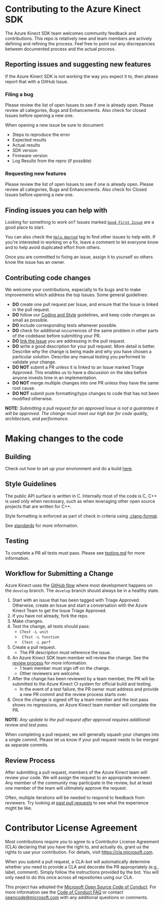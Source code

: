 # Contributing to the Azure Kinect SDK

The Azure Kinect SDK team welcomes community feedback and contributions. This repo
is relatively new and team members are actively defining and refining the process. Feel free to point out any 
discrepancies between documented process and the actual process.

## Reporting issues and suggesting new features

If the Azure Kinect SDK is not working the way you expect it to, then please report that with a GitHub Issue.

### Filing a bug

Please review the list of open Issues to see if one is already open. Please review all categories, Bugs and 
Enhancements. Also check for closed Issues before opening a new one.

When opening a new issue be sure to document:

* Steps to reproduce the error
* Expected results
* Actual results
* SDK version
* Firmware version
* Log Results from the repro (if possible)

### Requesting new features

Please review the list of open Issues to see if one is already open. Please review all categories, Bugs and 
Enhancements. Also check for Closed Issues before opening a new one.

## Finding issues you can help with

Looking for something to work on? Issues marked [``Good First Issue``](https://github.com/Microsoft/Azure-Kinect-Sensor-SDK/labels/good%20first%20issue) 
are a good place to start.

You can also check the [``Help Wanted``](https://github.com/Microsoft/Azure-Kinect-Sensor-SDK/labels/help%20wanted) tag to 
find other issues to help with. If you're interested in working on a fix, leave a comment to let everyone know and to help 
avoid duplicated effort from others.

Once you are committed to fixing an issue, assign it to yourself so others know the issue has an owner.

## Contributing code changes

We welcome your contributions, especially to fix bugs and to make improvements which address the top Issues. Some general 
guidelines:

* **DO** create one pull request per Issue, and ensure that the Issue is linked in the pull request.
* **DO** follow our [Coding and Style](#Style-Guidelines) guidelines, and keep code changes as small as possible.
* **DO** include corresponding tests whenever possible.
* **DO** check for additional occurrences of the same problem in other parts of the codebase before submitting your PR.
* **DO** [link the Issue](https://github.com/blog/957-introducing-issue-mentions) you are addressing in the pull request.
* **DO** write a good description for your pull request. More detail is better. Describe why the change is being made and 
why you have chosen a particular solution. Describe any manual testing you performed to validate your change.
* **DO NOT** submit a PR unless it is linked to an Issue marked Triage Approved. This enables us to have a discussion on 
the idea before anyone invests time in an implementation.
* **DO NOT** merge multiple changes into one PR unless they have the same root cause.
* **DO NOT** submit pure formatting/typo changes to code that has not been modified otherwise.

**NOTE:** *Submitting a pull request for an approved Issue is not a guarantee it will be approved. The change must meet 
our high bar for code quality, architecture, and performance.*

# Making changes to the code

## Building
Check out how to set up your environment and do a build [here](docs/building.md).

## Style Guidelines
The public API surface is written in C. Internally most of the code is C, C++ is used only when necessary, such as when 
leveraging other open source projects that are written for C++.

Style formatting is enforced as part of check in criteria using [.clang-format](.clang-format).

See [standards](docs/standards.md) for more information.

## Testing
To complete a PR all tests must pass. Please see [testing.md](docs/testing.md) for more information.

## Workflow for Submitting a Change

Azure Kinect uses the [GitHub flow](https://guides.github.com/introduction/flow/) where most
development happens on the `develop` branch. The `develop` branch should always be in a
healthy state.

1) Start with an issue that has been tagged with Triage Approved. Otherwise, create an Issue and
start a conversation with the Azure Kinect Team to get the Issue Triage Approved.
1) If you have not already, fork the repo.
1) Make changes.
1) Test the change, all tests should pass:
   * ``` CTest -L unit ```
   * ``` CTest -L function```
   * ``` CTest -L perf```
1) Create a pull request.
   * The PR description must reference the issue.
1) An Azure Kinect SDK team member will review the change. See the [review process](#review-process) for more information.
   * 1 team member must sign off on the change.
   * Other reviewers are welcome.
1) After the change has been reviewed by a team member, the PR will be submitted to the Azure Kinect CI system for official build and testing.
   * In the event of a test failure, the PR owner must address and provide a new PR commit and the review process starts over.
1) Once the change is signed off by a team member and the test pass shows no regressions, an Azure Kinect team member will complete the PR.

**NOTE:** *Any update to the pull request after approval requires additional review and test pass.*

When completing a pull request, we will generally squash your changes into a single commit. Please
let us know if your pull request needs to be merged as separate commits.

## Review Process
After submitting a pull request, members of the Azure Kinect team will review your code. We will
assign the request to an appropriate reviewer. Any member of the community may
participate in the review, but at least one member of the team will ultimately approve
the request.

Often, multiple iterations will be needed to respond to feedback from reviewers. Try looking at
[past pull requests](https://github.com/Microsoft/Azure-Kinect-Sensor-SDK/pulls?q=is%3Apr+is%3Aclosed) to see what the 
experience might be like.

# Contributor License Agreement
Most contributions require you to agree to a Contributor License Agreement (CLA) declaring that you have
the right to, and actually do, grant us the rights to use your contribution. For details, visit https://cla.microsoft.com.

When you submit a pull request, a CLA-bot will automatically determine whether
you need to provide a CLA and decorate the PR appropriately (e.g., label,
comment). Simply follow the instructions provided by the bot. You will only
need to do this once across all repositories using our CLA.

This project has adopted the [Microsoft Open Source Code of Conduct](https://opensource.microsoft.com/codeofconduct/). 
For more information see the [Code of Conduct FAQ](https://opensource.microsoft.com/codeofconduct/faq/) or contact 
[opencode@microsoft.com](mailto:opencode@microsoft.com) with any additional questions or comments.
